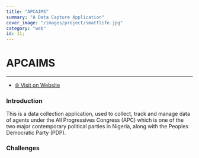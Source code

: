 ```yaml
---
title: "APCAIMS"
summary: "A Data Capture Application"
cover_image: "/images/project/smattlife.jpg"
category: "web"
id: 11;
---
```


# APCAIMS

---

- [🌐 Visit on Website](https:apcaims.org)

### Introduction

This is a data collection application, used to collect,
track and manage data of agents under the All Progressives Congress (APC)
which is one of the two major
contemporary political parties in Nigeria,
along with the Peoples Democratic Party (PDP).

### Challenges
